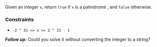 Given an integer `x`, return `true` if `x` is a
palindrome
, and `false` otherwise.

### Constraints
* `-2 ^ 31 <= x <= 2 ^ 31 - 1`

***Follow up:*** Could you solve it without converting the integer to a string?